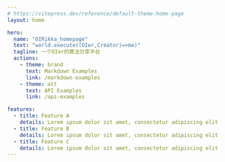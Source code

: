 ```yaml
---
# https://vitepress.dev/reference/default-theme-home-page
layout: home

hero:
  name: "OIRikka_homepage"
  text: "world.execute((OIer,Creator)=>me)"
  tagline: 一个OIer的算法分享平台
  actions:
    - theme: brand
      text: Markdown Examples
      link: /markdown-examples
    - theme: alt
      text: API Examples
      link: /api-examples

features:
  - title: Feature A
    details: Lorem ipsum dolor sit amet, consectetur adipiscing elit
  - title: Feature B
    details: Lorem ipsum dolor sit amet, consectetur adipiscing elit
  - title: Feature C
    details: Lorem ipsum dolor sit amet, consectetur adipiscing elit
---
```


